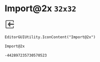 # Import@2x `32x32`
<img src="/img/Import@2x.png" width=32 height=32>

``` CSharp
EditorGUIUtility.IconContent("Import@2x")
```
```
Import@2x
```
```
-442897235730570523
```
